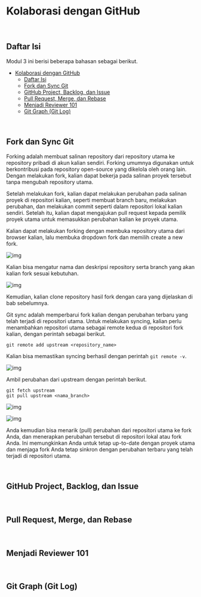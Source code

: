 # Kolaborasi dengan GitHub



</br>

## Daftar Isi

Modul 3 ini berisi beberapa bahasan sebagai berikut.

- [Kolaborasi dengan GitHub](#kolaborasi-dengan-github)
  - [Daftar Isi](#daftar-isi)
  - [Fork dan Sync Git](#fork-dan-sync-git)
  - [GitHub Project, Backlog, dan Issue](#github-project-backlog-dan-issue)
  - [Pull Request, Merge, dan Rebase](#pull-request-merge-dan-rebase)
  - [Menjadi Reviewer 101](#menjadi-reviewer-101)
  - [Git Graph (Git Log)](#git-graph-git-log)

</br>

## Fork dan Sync Git

Forking adalah membuat salinan repository dari repository utama ke repository pribadi di akun kalian sendiri. Forking umumnya digunakan untuk berkontribusi pada repository open-source yang dikelola oleh orang lain. Dengan melakukan fork, kalian dapat bekerja pada salinan proyek tersebut tanpa mengubah repository utama.

Setelah melakukan fork, kalian dapat melakukan perubahan pada salinan proyek di repositori kalian, seperti membuat branch baru, melakukan perubahan, dan melakukan commit seperti dalam repositori lokal kalian sendiri. Setelah itu, kalian dapat mengajukan pull request kepada pemilik proyek utama untuk memasukkan perubahan kalian ke proyek utama.

Kalian dapat melakukan forking dengan membuka repository utama dari browser kalian, lalu membuka dropdown fork dan memilih create a new fork.

![img](https://cdn.discordapp.com/attachments/1206040429368451093/1206137744632451093/image.png?ex=65daea4f&is=65c8754f&hm=812e66e3c845b77411c166895304f223ffdf1927b25a98a2c73bbd1894b994e0&)

Kalian bisa mengatur nama dan deskripsi repository serta branch yang akan kalian fork sesuai kebutuhan.

![img](https://cdn.discordapp.com/attachments/1206040429368451093/1206138904491851877/image.png?ex=65daeb63&is=65c87663&hm=896eebf3be8b31ee4163d1286c07b7ad35a8a49600c87058682a7e695b05accb&)

Kemudian, kalian clone repository hasil fork dengan cara yang dijelaskan di bab sebelumnya.

Git sync adalah memperbarui fork kalian dengan perubahan terbaru yang telah terjadi di repositori utama. Untuk melakukan syncing, kalian perlu menambahkan repositori utama sebagai remote kedua di repositori fork kalian, dengan perintah sebagai berikut.

```
git remote add upstream <repository_name>
```

Kalian bisa memastikan syncing berhasil dengan perintah `git remote -v`.

![img](https://cdn.discordapp.com/attachments/1206040429368451093/1206152017433853972/image.png?ex=65daf79a&is=65c8829a&hm=0163767eae6fb7f9046b3aa87840c5211ab111cb780ed1d35b421ba93c0a6642&)

Ambil perubahan dari upstream dengan perintah berikut. 

```
git fetch upstream
git pull upstream <nama_branch>
```

![img](https://cdn.discordapp.com/attachments/1206040429368451093/1206142586402897960/image.png?ex=65daeed1&is=65c879d1&hm=cd48bb2844d897eb08f182a0f7d480d9ba49aa0e0c0696df5b050f9069f9be11&)

![img](https://cdn.discordapp.com/attachments/1206040429368451093/1206142767583989770/image.png?ex=65daeefc&is=65c879fc&hm=9aca09244106808a6d29573022cb9a87338c4068f031b3274b7e4c46435428c8&)

Anda kemudian bisa menarik (pull) perubahan dari repositori utama ke fork Anda, dan menerapkan perubahan tersebut di repositori lokal atau fork Anda.
Ini memungkinkan Anda untuk tetap up-to-date dengan proyek utama dan menjaga fork Anda tetap sinkron dengan perubahan terbaru yang telah terjadi di repositori utama.

</br>

## GitHub Project, Backlog, dan Issue



</br>

## Pull Request, Merge, dan Rebase



</br>

## Menjadi Reviewer 101



</br>

## Git Graph (Git Log)


